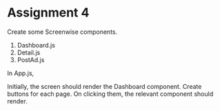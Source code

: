 # Assignment 4 

Create some Screenwise components.
1. Dashboard.js
2. Detail.js
3. PostAd.js

In App.js,
  
Initially, the screen should render the Dashboard component.
Create buttons for each page. On clicking them, the relevant component should render.
